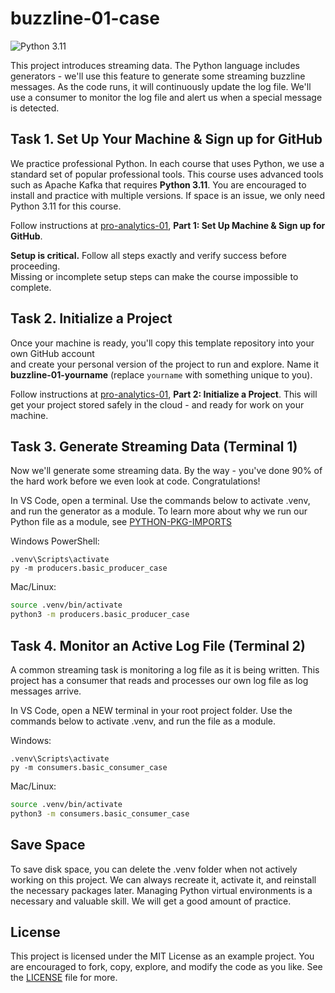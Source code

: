 # buzzline-01-case

![Python 3.11](https://img.shields.io/badge/Python-3.11-blue?logo=python&logoColor=white)

This project introduces streaming data. 
The Python language includes generators - we'll use this feature to generate some streaming buzzline messages. 
As the code runs, it will continuously update the log file. 
We'll use a consumer to monitor the log file and alert us when a special message is detected. 

## Task 1. Set Up Your Machine & Sign up for GitHub

We practice professional Python. In each course that uses Python, we use a standard set of popular professional tools. 
This course uses advanced tools such as Apache Kafka that requires **Python 3.11**. 
You are encouraged to install and practice with multiple versions. 
If space is an issue, we only need Python 3.11 for this course. 

Follow instructions at [pro-analytics-01](https://github.com/denisecase/pro-analytics-01), **Part 1: Set Up Machine & Sign up for GitHub**.

**Setup is critical.** Follow all steps exactly and verify success before proceeding.  
Missing or incomplete setup steps can make the course impossible to complete.

## Task 2. Initialize a Project

Once your machine is ready, you'll copy this template repository into your own GitHub account  
and create your personal version of the project to run and explore. 
Name it **buzzline-01-yourname** (replace `yourname` with something unique to you).  

Follow instructions at [pro-analytics-01](https://github.com/denisecase/pro-analytics-01), **Part 2: Initialize a Project**.
This will get your project stored safely in the cloud - and ready for work on your machine. 

## Task 3. Generate Streaming Data (Terminal 1)

Now we'll generate some streaming data. 
By the way - you've done 90% of the hard work before we even look at code. 
Congratulations!

In VS Code, open a terminal.
Use the commands below to activate .venv, and run the generator as a module. 
To learn more about why we run our Python file as a module, see [PYTHON-PKG-IMPORTS](docs/PYTHON-PKG-IMPORTS.md) 

Windows PowerShell:

```shell
.venv\Scripts\activate
py -m producers.basic_producer_case
```

Mac/Linux:
```zsh
source .venv/bin/activate
python3 -m producers.basic_producer_case
```

## Task 4. Monitor an Active Log File (Terminal 2)

A common streaming task is monitoring a log file as it is being written. 
This project has a consumer that reads and processes our own log file as log messages arrive. 

In VS Code, open a NEW terminal in your root project folder. 
Use the commands below to activate .venv, and run the file as a module. 

Windows:
```shell
.venv\Scripts\activate
py -m consumers.basic_consumer_case
```

Mac/Linux:
```zsh
source .venv/bin/activate
python3 -m consumers.basic_consumer_case
```

## Save Space
To save disk space, you can delete the .venv folder when not actively working on this project.
We can always recreate it, activate it, and reinstall the necessary packages later. 
Managing Python virtual environments is a necessary and valuable skill. 
We will get a good amount of practice. 

## License
This project is licensed under the MIT License as an example project. 
You are encouraged to fork, copy, explore, and modify the code as you like. 
See the [LICENSE](LICENSE.txt) file for more.
